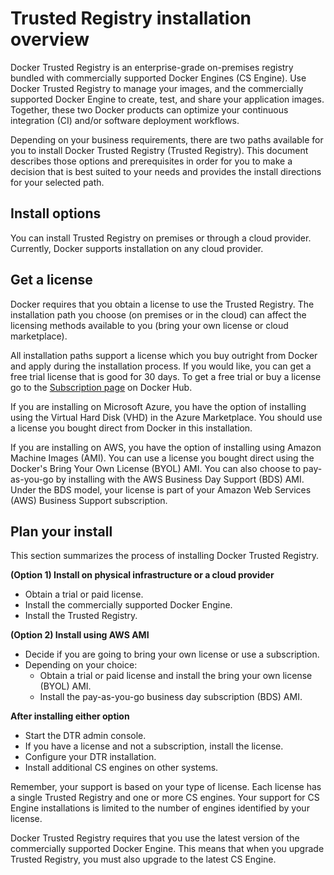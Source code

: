 <!--[metadata]>
+++
title = "Installation"
description = "Trusted Registry Installation Overview"
keywords = ["docker, documentation, about, technology, install, enterprise, hub, CS engine, Docker Trusted Registry"]
[menu.main]
parent="workw_dtr"
identifier="workw_dtr_install"
weight=30
+++
<![end-metadata]-->

# Trusted Registry installation overview

Docker Trusted Registry is an enterprise-grade on-premises registry bundled with commercially supported Docker Engines (CS Engine). Use Docker Trusted Registry to manage your images, and the commercially supported Docker Engine to create, test, and share your application images. Together, these two Docker products can optimize your continuous integration (CI) and/or software deployment workflows.

Depending on your business requirements, there are two paths available for you to install Docker Trusted Registry (Trusted Registry). This document describes those options and prerequisites in order for you to make a decision that is best suited to your needs and provides the install directions for your selected path.

## Install options

You can install Trusted Registry on premises or through a cloud provider. Currently, Docker supports installation on any cloud provider.

## Get a license

Docker requires that you obtain a license to use the Trusted Registry. The installation path you choose (on premises or in the cloud) can affect the licensing methods available to you (bring your own license or cloud marketplace).

All installation paths  support a license which you buy outright from Docker and
apply during the installation process. If you would like, you can get a free
trial license that is good for 30 days. To get a free trial or buy a
license go to the [Subscription page](https://hub.docker.com/enterprise/)
on Docker Hub.

If you are installing on Microsoft Azure, you have the option of installing using the Virtual Hard Disk (VHD) in the Azure Marketplace. You should use a license you bought direct from Docker in this installation.

If you are installing on AWS, you have the option of installing using Amazon Machine Images (AMI). You can use a license you bought direct using the Docker's Bring Your Own License (BYOL) AMI. You can also choose to pay-as-you-go by installing with the AWS Business Day Support (BDS) AMI. Under the BDS model, your license is part of your Amazon Web Services (AWS) Business Support subscription.

## Plan your install

This section summarizes the process of installing Docker Trusted Registry.

**(Option 1) Install on physical infrastructure or a cloud provider**

  * Obtain a trial or paid license.
  * Install the commercially supported Docker Engine.
  * Install the Trusted Registry.

**(Option 2) Install using AWS AMI**

  * Decide if you are going to bring your own license or use a subscription.
  * Depending on your choice:
    * Obtain a trial or paid license and install the bring your own license (BYOL) AMI.
    * Install the pay-as-you-go business day subscription (BDS) AMI.

**After installing either option**

* Start the DTR admin console.
* If you have a license and not a subscription, install the license.
* Configure your DTR installation.
* Install additional CS engines on other systems.

Remember, your support is based on your type of license. Each license has a single Trusted Registry and one or more CS engines. Your support for CS Engine installations is limited to the number of engines identified by your license.

Docker Trusted Registry requires that you use the latest version of the commercially supported Docker Engine. This means that when you upgrade Trusted Registry, you must also upgrade to the latest CS Engine.
